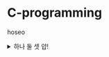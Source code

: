 # C-programming
hoseo
<details>
  <summary>
    하나 둘 셋 얍!
  </summary>
  2</br> 
  3</br>
  4
</details>
